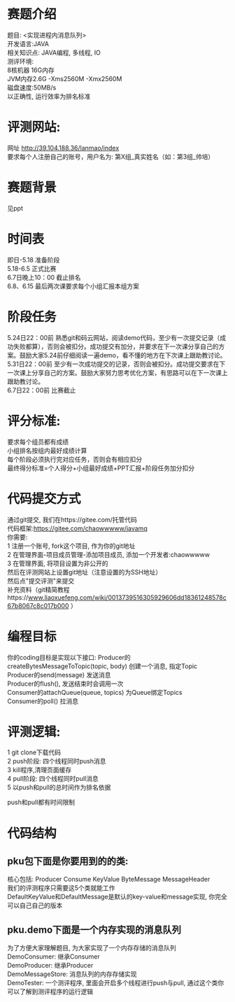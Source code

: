 # 赛题介绍
题目: <实现进程内消息队列>  
开发语言:JAVA  
相关知识点: JAVA编程, 多线程, IO    
测评环境:   
	8核机器 16G内存   
	JVM内存2.6G -Xms2560M -Xmx2560M  
	磁盘速度:50MB/s  
以正确性, 运行效率为排名标准  
# 评测网站:
网址 http://39.104.188.36/lanmao/index    
要求每个人注册自己的账号，用户名为: 第X组_真实姓名（如：第3组_帅培）
# 赛题背景
见ppt
# 时间表
即日-5.18    准备阶段       
5.18-6.5    正式比赛    
6.7日晚上10：00    截止排名    
6.8、6.15    最后两次课要求每个小组汇报本组方案
# 阶段任务
5.24日22：00前    熟悉git和码云网站，阅读demo代码，至少有一次提交记录（成功失败都算），否则会被扣分。成功提交有加分，并要求在下一次课分享自己的方案。鼓励大家5.24前仔细阅读一遍demo，看不懂的地方在下次课上跟助教讨论。    
5.31日22：00前    至少有一次成功提交的记录，否则会被扣分。成功提交要求在下一次课上分享自己的方案。鼓励大家努力思考优化方案，有思路可以在下一次课上跟助教讨论。    
6.7日22：00前    比赛截止
# 评分标准:    
要求每个组员都有成绩    
小组排名按组内最好成绩计算    
每个阶段必须执行完对应任务，否则会有相应扣分    
最终得分标准=个人得分+小组最好成绩+PPT汇报+阶段任务加分扣分
# 代码提交方式
通过git提交, 我们在https://gitee.com/托管代码  
代码框架:https://gitee.com/chaowwwww/javamq    
你需要:   
1 注册一个账号, fork这个项目, 作为你的git地址     
2 在管理界面-项目成员管理-添加项目成员, 添加一个开发者:chaowwwww    
3 在管理界面, 将项目设置为非公开的    
然后在评测网站上设置git地址（注意设置的为SSH地址）    
然后点"提交评测"来提交    
补充资料（git精简教程https://www.liaoxuefeng.com/wiki/0013739516305929606dd18361248578c67b8067c8c017b000 ） 



# 编程目标
你的coding目标是实现以下接口:
Producer的createBytesMessageToTopic(topic, body) 创建一个消息, 指定Topic  
Producer的send(message) 发送消息  
Producer的flush(), 发送结束时会调用一次  
Consumer的attachQueue(queue, topics) 为Queue绑定Topics  
Consumer的poll()  拉消息  
# 评测逻辑:
1 git clone下载代码    
2 push阶段: 四个线程同时push消息    
3 kill程序,清理页面缓存    
4 pull阶段: 四个线程同时pull消息    
5 以push和pull的总时间作为排名依据

push和pull都有时间限制
# 代码结构
## pku包下面是你要用到的的类:
核心包括: Producer Consume KeyValue ByteMessage MessageHeader  
我们的评测程序只需要这5个类就能工作  
DefaultKeyValue和DefaultMessage是默认的key-value和message实现, 你完全可以自己自己的版本  
## pku.demo下面是一个内存实现的消息队列
为了方便大家理解题目, 为大家实现了一个内存存储的消息队列  
DemoConsumer: 继承Consumer  
DemoProducer: 继承Producer  
DemoMessageStore: 消息队列的内存存储实现  
DemoTester: 一个测评程序, 里面会开启多个线程进行push与pull, 通过这个类你可以了解到测评程序的运行逻辑     

